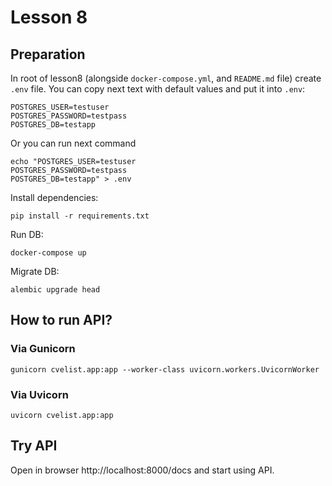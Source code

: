 # Lesson 8

## Preparation
In root of lesson8 (alongside `docker-compose.yml`, and `README.md` file) create `.env` file.
You can copy next text with default values and put it into `.env`:
```
POSTGRES_USER=testuser
POSTGRES_PASSWORD=testpass
POSTGRES_DB=testapp
```

Or you can run next command
```shell
echo "POSTGRES_USER=testuser
POSTGRES_PASSWORD=testpass
POSTGRES_DB=testapp" > .env
```

Install dependencies:
```shell
pip install -r requirements.txt
```

Run DB:
```shell
docker-compose up
```

Migrate DB:
```shell
alembic upgrade head
```

## How to run API?

### Via Gunicorn
```shell
gunicorn cvelist.app:app --worker-class uvicorn.workers.UvicornWorker
```

### Via Uvicorn
```shell
uvicorn cvelist.app:app
```

## Try API

Open in browser http://localhost:8000/docs and start using API.

